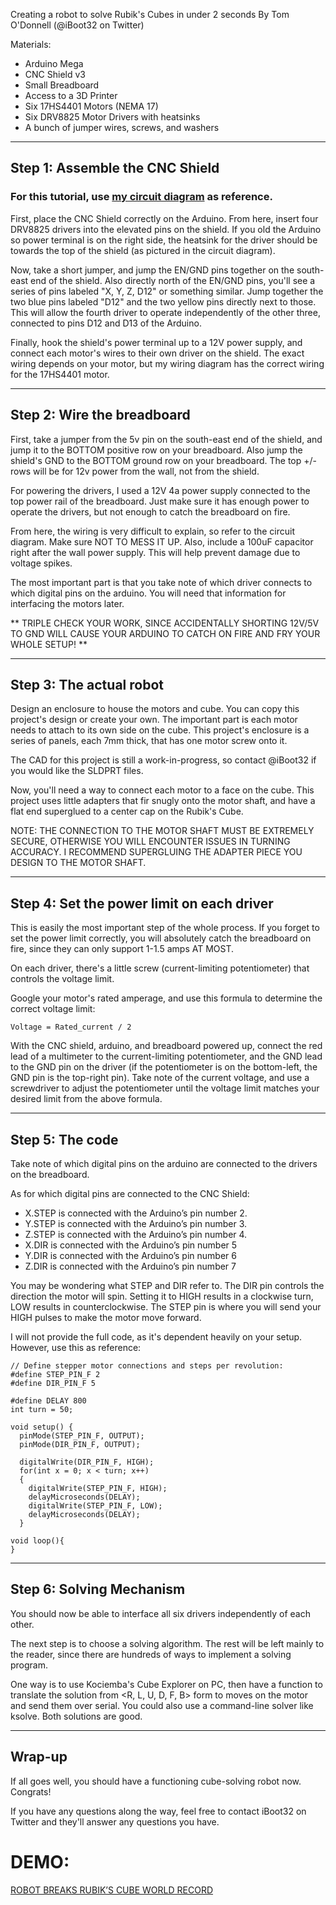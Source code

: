 Creating a robot to solve Rubik's Cubes in under 2 seconds
By Tom O'Donnell (@iBoot32 on Twitter)

Materials:

- Arduino Mega
- CNC Shield v3
- Small Breadboard
- Access to a 3D Printer
- Six 17HS4401 Motors (NEMA 17)
- Six DRV8825 Motor Drivers with heatsinks
- A bunch of jumper wires, screws, and washers

_______________________________
Step 1: Assemble the CNC Shield
-------------------------------


### For this tutorial, use [my circuit diagram](https://imgur.com/TsPxkm0) as reference.

First, place the CNC Shield correctly on the Arduino. 
From here, insert four DRV8825 drivers into the elevated pins on the shield. If you old the Arduino so power terminal is on the right side, the heatsink for the driver should be towards the top of the shield (as pictured in the circuit diagram).

Now, take a short jumper, and jump the EN/GND pins together on the south-east end of the shield. Also directly north of the EN/GND pins, you'll see a series of pins labeled "X, Y, Z, D12" or something similar. Jump together the two blue pins labeled "D12" and the two yellow pins directly next to those. This will allow the fourth driver to operate independently of the other three, connected to pins D12 and D13 of the Arduino.

Finally, hook the shield's power terminal up to a 12V power supply, and connect each motor's wires to their own driver on the shield. The exact wiring depends on your motor, but my wiring diagram has the correct wiring for the 17HS4401 motor. 

____________________________
Step 2: Wire the breadboard
----------------------------
First, take a jumper from the 5v pin on the south-east end of the shield, and jump it to the BOTTOM positive row on your breadboard. Also jump the shield's GND to the BOTTOM ground row on your breadboard. The top +/- rows will be for 12v power from the wall, not from the shield. 

For powering the drivers, I used a 12V 4a power supply connected to the top power rail of the breadboard. Just make sure it has enough power to operate the drivers, but not enough to catch the breadboard on fire.

From here, the wiring is very difficult to explain, so refer to the circuit diagram. Make sure NOT TO MESS IT UP. Also, include a 100uF capacitor right after the wall power supply. This will help prevent damage due to voltage spikes. 

The most important part is that you take note of which driver connects to which digital pins on the arduino. You will need that information for interfacing the motors later. 

** TRIPLE CHECK YOUR WORK, SINCE ACCIDENTALLY SHORTING 12V/5V TO GND WILL CAUSE YOUR ARDUINO TO CATCH ON FIRE AND FRY YOUR WHOLE SETUP! **

________________________
Step 3: The actual robot
------------------------

Design an enclosure to house the motors and cube. You can copy this project's design or create your own. The important part is each motor needs to attach to its own side on the cube. This project's enclosure is a series of panels, each 7mm thick, that has one motor screw onto it. 

The CAD for this project is still a work-in-progress, so contact @iBoot32 if you would like the SLDPRT files. 

Now, you'll need a way to connect each motor to a face on the cube. This project uses little adapters that fir snugly onto the motor shaft, and have a flat end superglued to a center cap on the Rubik's Cube. 

NOTE: THE CONNECTION TO THE MOTOR SHAFT MUST BE EXTREMELY SECURE, OTHERWISE YOU WILL ENCOUNTER ISSUES IN TURNING ACCURACY. I RECOMMEND SUPERGLUING THE ADAPTER PIECE YOU DESIGN TO THE MOTOR SHAFT.

__________________________________________
Step 4: Set the power limit on each driver
-------------------------------------------

This is easily the most important step of the whole process. If you forget to set the power limit correctly, you will absolutely catch the breadboard on fire, since they can only support 1-1.5 amps AT MOST. 

On each driver, there's a little screw (current-limiting potentiometer) that controls the voltage limit. 

Google your motor's rated amperage, and use this formula to determine the correct voltage limit:

`Voltage = Rated_current / 2`

With the CNC shield, arduino, and breadboard powered up, connect the red lead of a multimeter to the current-limiting potentiometer, and the GND lead to the GND pin on the driver (if the potentiometer is on the bottom-left, the GND pin is the top-right pin). Take note of the current voltage, and use a screwdriver to adjust the potentiometer until the voltage limit matches your desired limit from the above formula. 

_________________
Step 5: The code
-----------------

Take note of which digital pins on the arduino are connected to the drivers on the breadboard. 

As for which digital pins are connected to the CNC Shield: 

- X.STEP is connected with the Arduino’s pin number 2.
- Y.STEP is connected with the Arduino’s pin number 3.
- Z.STEP is connected with the Arduino’s pin number 4.
- X.DIR is connected with the Arduino’s pin number 5
- Y.DIR is connected with the Arduino’s pin number 6
- Z.DIR is connected with the Arduino’s pin number 7

You may be wondering what STEP and DIR refer to. The DIR pin controls the direction the motor will spin. Setting it to HIGH results in a clockwise turn, LOW results in counterclockwise. The STEP pin is where you will send your HIGH pulses to make the motor move forward.

I will not provide the full code, as it's dependent heavily on your setup. However, use this as reference:

```
// Define stepper motor connections and steps per revolution:
#define STEP_PIN_F 2
#define DIR_PIN_F 5

#define DELAY 800
int turn = 50;

void setup() {
  pinMode(STEP_PIN_F, OUTPUT);
  pinMode(DIR_PIN_F, OUTPUT);

  digitalWrite(DIR_PIN_F, HIGH);
  for(int x = 0; x < turn; x++)
  {
    digitalWrite(STEP_PIN_F, HIGH);
    delayMicroseconds(DELAY);
    digitalWrite(STEP_PIN_F, LOW);
    delayMicroseconds(DELAY);
  }

void loop(){
}
```

_________________________
Step 6: Solving Mechanism
-------------------------

You should now be able to interface all six drivers independently of each other. 

The next step is to choose a solving algorithm. The rest will be left mainly to the reader, since there are hundreds of ways to implement a solving program.

One way is to use Kociemba's Cube Explorer on PC, then have a function to translate the solution from <R, L, U, D, F, B> form to moves on the motor and send them over serial. You could also use a command-line solver like ksolve. Both solutions are good. 

________
Wrap-up
--------

If all goes well, you should have a functioning cube-solving robot now. Congrats!

If you have any questions along the way, feel free to contact iBoot32 on Twitter and they'll answer any questions you have.

# DEMO:

[ROBOT BREAKS RUBIK’S CUBE WORLD RECORD](https://youtu.be/_Nr04z7VCYc)
